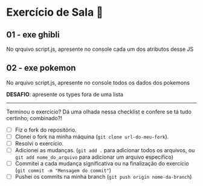 # Exercício de Sala 🏫  

## 01 - exe ghibli
No qrquivo script.js, apresente no console cada um dos atributos desse JS

## 02 - exe pokemon
No arquivo script.js, apresente no console todos os dados dos pokemons

**DESAFIO**: apresente os types fora de uma lista

---

Terminou o exercício? Dá uma olhada nessa checklist e confere se tá tudo certinho, combinado?!

- [ ] Fiz o fork do repositório.
- [ ] Clonei o fork na minha máquina (`git clone url-do-meu-fork`).
- [ ] Resolvi o exercício.
- [ ] Adicionei as mudanças. (`git add .` para adicionar todos os arquivos, ou `git add nome_do_arquivo` para adicionar um arquivo específico)
- [ ] Commitei a cada mudança significativa ou na finalização do exercício (`git commit -m "Mensagem do commit"`)
- [ ] Pushei os commits na minha branch (`git push origin nome-da-branch`)
